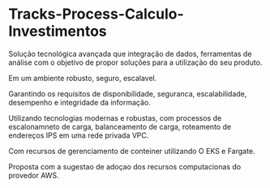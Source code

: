 # Tracks-Process-Calculo-Investimentos

Solução tecnológica avançada que integração de dados, ferramentas de análise com o objetivo de propor soluções para a utilização do seu produto.

Em um ambiente robusto, seguro, escalavel.

Garantindo os requisitos de disponibilidade, seguranca, escalabilidade, desempenho e integridade da informação.

Utilizando tecnologias modernas e robustas, com processos de escalonamneto de carga, balanceamento de carga, roteamento de endereços IPS em uma rede privada VPC.

Com recursos de gerenciamento de conteiner utilizando O EKS e Fargate.

Proposta com a sugestao de adoçao dos recursos computacionas do provedor AWS.
